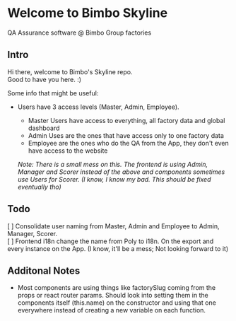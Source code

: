 # Welcome to Bimbo Skyline
QA Assurance software @ Bimbo Group factories

## Intro
Hi there, welcome to Bimbo's Skyline repo.  
Good to have you here. :)

Some info that might be useful:

- Users have 3 access levels (Master, Admin, Employee).
  - Master Users have access to everything, all factory data and global dashboard
  - Admin Uses are the ones that have access only to one factory data
  - Employee are the ones who do the QA from the App, they don't even have
    access to the website  

  _Note: There is a small mess on this. The frontend is using Admin, Manager
         and Scorer instead of the above and components sometimes use Users
         for Scorer. (I know, I know my bad. This should be fixed eventually tho)_


## Todo
[ ] Consolidate user naming from Master, Admin and Employee to Admin, Manager, Scorer.  
[ ] Frontend i18n change the name from Poly to i18n. On the export and every instance
    on the App. (I know, it'll be a mess; Not looking forward to it)

## Additonal Notes

- Most components are using things like factorySlug coming from the props or react
  router params. Should look into setting them in the components itself (this.name)
  on the constructor and using that one everywhere instead of creating a new variable
  on each function.
